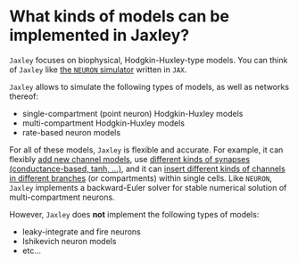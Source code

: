 # What kinds of models can be implemented in Jaxley?

`Jaxley` focuses on biophysical, Hodgkin-Huxley-type models. You can think of `Jaxley` like [the `NEURON` simulator](https://neuron.yale.edu/neuron/) written in `JAX`.

`Jaxley` allows to simulate the following types of models, as well as networks thereof:

- single-compartment (point neuron) Hodgkin-Huxley models
- multi-compartment Hodgkin-Huxley models
- rate-based neuron models

For all of these models, `Jaxley` is flexible and accurate. For example, it can flexibly [add new channel models](https://jaxleyverse.github.io/jaxley/tutorial/05_channel_and_synapse_models/), use [different kinds of synapses (conductance-based, tanh, ...)](https://github.com/jaxleyverse/jaxley/tree/main/jaxley/synapses), and it can [insert different kinds of channels in different branches](https://jaxleyverse.github.io/jaxley/tutorial/01_morph_neurons/) (or compartments) within single cells. Like `NEURON`, `Jaxley` implements a backward-Euler solver for stable numerical solution of multi-compartment neurons.

However, `Jaxley` does **not** implement the following types of models:

- leaky-integrate and fire neurons
- Ishikevich neuron models
- etc...
